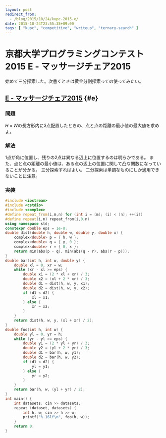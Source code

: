 ```yaml
---
layout: post
redirect_from:
  - /blog/2015/10/24/kupc-2015-e/
date: 2015-10-24T23:55:35+09:00
tags: [ "kupc", "competitive", "writeup", "ternary-search" ]
---
```


# 京都大学プログラミングコンテスト2015 E - マッサージチェア2015

始めて三分探索した。次書くときは黄金分割探索っての使ってみたい。

<!-- more -->

## [E - マッサージチェア2015](https://beta.atcoder.jp/contests/kupc2015/tasks/kupc2015_e) {#e}

### 問題

$H \times W$の長方形内に3点配置したときの、点と点の距離の最小値の最大値を求めよ。

### 解法

1点が角に位置し、残りの2点は異なる辺上に位置するのは明らかである。
また、点と点の距離の最小値は、ある点の辺上の位置に関して凸な関数になっていることが分かる。
三分探索すればよい。
二分探索は単調なものにしか適用できないことに注意。

### 実装

``` c++
#include <iostream>
#include <cstdio>
#include <complex>
#define repeat_from(i,m,n) for (int i = (m); (i) < (n); ++(i))
#define repeat(i,n) repeat_from(i,0,n)
using namespace std;
constexpr double eps = 1e-8;
double dist(double h, double w, double y, double x) {
    complex<double> p = { h, w };
    complex<double> q = { y, 0 };
    complex<double> r = { 0, x };
    return min(abs(p - q), min(abs(q - r), abs(r - p)));
}
double bar(int h, int w, double y) {
    double xl = 0, xr = w;
    while (xr - xl >= eps) {
        double x1 = (2 * xl + xr) / 3;
        double x2 = (xl + 2 * xr) / 3;
        double d1 = dist(h, w, y, x1);
        double d2 = dist(h, w, y, x2);
        if (d1 < d2) {
            xl = x1;
        } else {
            xr = x2;
        }
    }
    return dist(h, w, y, (xl + xr) / 2);
}
double foo(int h, int w) {
    double yl = 0, yr = h;
    while (yr - yl >= eps) {
        double y1 = (2 * yl + yr) / 3;
        double y2 = (yl + 2 * yr) / 3;
        double d1 = bar(h, w, y1);
        double d2 = bar(h, w, y2);
        if (d1 < d2) {
            yl = y1;
        } else {
            yr = y2;
        }
    }
    return bar(h, w, (yl + yr) / 2);
}
int main() {
    int datasets; cin >> datasets;
    repeat (dataset, datasets) {
        int h, w; cin >> h >> w;
        printf("%.16lf\n", foo(h, w));
    }
    return 0;
}
```
